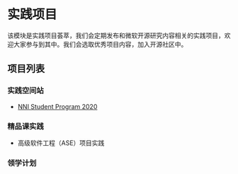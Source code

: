 # 实践项目

该模块是实践项目荟萃，我们会定期发布和微软开源研究内容相关的实践项目，欢迎大家参与到其中。我们会选取优秀项目内容，加入开源社区中。

## 项目列表

### 实践空间站

- [NNI Student Program 2020](./NNI-Student-Program-2020)



### 精品课实践

- 高级软件工程（ASE）项目实践

### 领学计划
